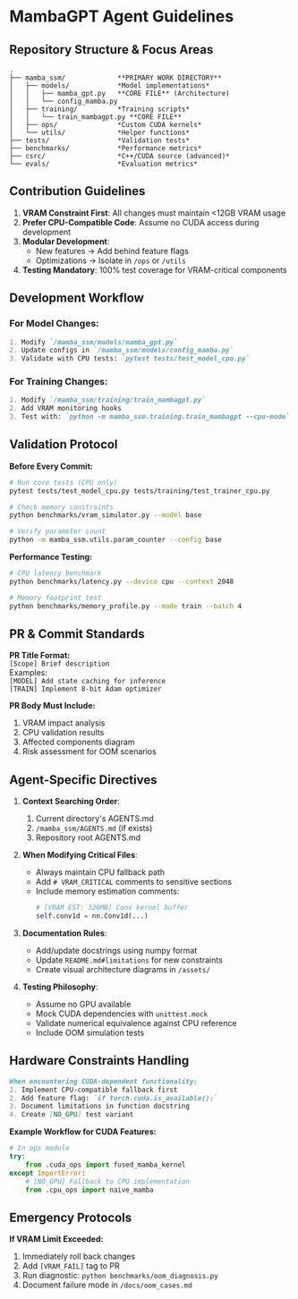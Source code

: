 # MambaGPT Agent Guidelines

## Repository Structure & Focus Areas
```
.
├── mamba_ssm/             **PRIMARY WORK DIRECTORY**
│   ├── models/            *Model implementations*
│   │   ├── mamba_gpt.py   **CORE FILE** (Architecture)
│   │   └── config_mamba.py
│   ├── training/          *Training scripts*
│   │   └── train_mambagpt.py **CORE FILE**
│   ├── ops/               *Custom CUDA kernels*
│   └── utils/             *Helper functions*
├── tests/                 *Validation tests*
├── benchmarks/            *Performance metrics*
├── csrc/                  *C++/CUDA source (advanced)*
└── evals/                 *Evaluation metrics*
```

## Contribution Guidelines
1. **VRAM Constraint First**: All changes must maintain <12GB VRAM usage
2. **Prefer CPU-Compatible Code**: Assume no CUDA access during development
3. **Modular Development**:
   - New features → Add behind feature flags
   - Optimizations → Isolate in `/ops` or `/utils`
4. **Testing Mandatory**: 100% test coverage for VRAM-critical components

## Development Workflow
### For Model Changes:
```markdown
1. Modify `/mamba_ssm/models/mamba_gpt.py`
2. Update configs in `/mamba_ssm/models/config_mamba.py`
3. Validate with CPU tests: `pytest tests/test_model_cpu.py`
```

### For Training Changes:
```markdown
1. Modify `/mamba_ssm/training/train_mambagpt.py`
2. Add VRAM monitoring hooks
3. Test with: `python -m mamba_ssm.training.train_mambagpt --cpu-mode`
```

## Validation Protocol
**Before Every Commit:**
```bash
# Run core tests (CPU only)
pytest tests/test_model_cpu.py tests/training/test_trainer_cpu.py

# Check memory constraints
python benchmarks/vram_simulator.py --model base

# Verify parameter count
python -m mamba_ssm.utils.param_counter --config base
```

**Performance Testing:**
```bash
# CPU latency benchmark
python benchmarks/latency.py --device cpu --context 2048

# Memory footprint test
python benchmarks/memory_profile.py --mode train --batch 4
```

## PR & Commit Standards
**PR Title Format:**  
`[Scope] Brief description`  
Examples:  
`[MODEL] Add state caching for inference`  
`[TRAIN] Implement 8-bit Adam optimizer`

**PR Body Must Include:**
1. VRAM impact analysis
2. CPU validation results
3. Affected components diagram
4. Risk assessment for OOM scenarios

## Agent-Specific Directives
1. **Context Searching Order**:
   1. Current directory's AGENTS.md
   2. `/mamba_ssm/AGENTS.md` (if exists)
   3. Repository root AGENTS.md
   
2. **When Modifying Critical Files**:
   - Always maintain CPU fallback path
   - Add `# VRAM_CRITICAL` comments to sensitive sections
   - Include memory estimation comments:
     ```python
     # [VRAM EST: 320MB] Conv kernel buffer
     self.conv1d = nn.Conv1d(...)
     ```

3. **Documentation Rules**:
   - Add/update docstrings using numpy format
   - Update `README.md#limitations` for new constraints
   - Create visual architecture diagrams in `/assets/`

4. **Testing Philosophy**:
   - Assume no GPU available
   - Mock CUDA dependencies with `unittest.mock`
   - Validate numerical equivalence against CPU reference
   - Include OOM simulation tests

## Hardware Constraints Handling
```markdown
When encountering CUDA-dependent functionality:
1. Implement CPU-compatible fallback first
2. Add feature flag: `if torch.cuda.is_available():`
3. Document limitations in function docstring
4. Create [NO_GPU] test variant
```

**Example Workflow for CUDA Features:**
```python
# In ops module
try:
    from .cuda_ops import fused_mamba_kernel
except ImportError:
    # [NO_GPU] Fallback to CPU implementation
    from .cpu_ops import naive_mamba
```

## Emergency Protocols
**If VRAM Limit Exceeded:**
1. Immediately roll back changes
2. Add `[VRAM_FAIL]` tag to PR
3. Run diagnostic: `python benchmarks/oom_diagnosis.py`
4. Document failure mode in `/docs/oom_cases.md`
